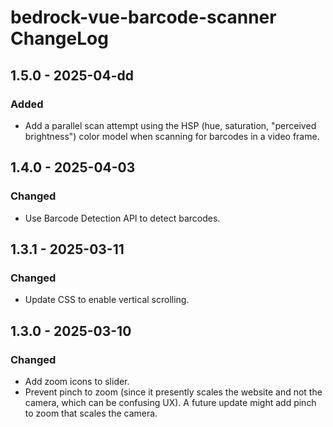 # bedrock-vue-barcode-scanner ChangeLog

## 1.5.0 - 2025-04-dd

### Added
- Add a parallel scan attempt using the HSP (hue, saturation,
  "perceived brightness") color model when scanning for barcodes in a video
  frame.

## 1.4.0 - 2025-04-03

### Changed
- Use Barcode Detection API to detect barcodes.

## 1.3.1 - 2025-03-11

### Changed
- Update CSS to enable vertical scrolling.

## 1.3.0 - 2025-03-10

### Changed
- Add zoom icons to slider.
- Prevent pinch to zoom (since it presently scales the website and
  not the camera, which can be confusing UX). A future update
  might add pinch to zoom that scales the camera.

## 1.2.0 - 2025-03-10

### Added
- Include slider to control camera zoom.

## 1.1.0 - 2025-02-11

### Added
- Add `showQrBox` prop allowing user to see square QR box when scanning.

### Fixed
- Default camera selection to a back-facing non-fisheye camera.

## 1.0.1 - 2025-02-02

### Fixed
- Removed debug console logging.

## 1.0.0 - 2025-02-02

- See git history for changes.
